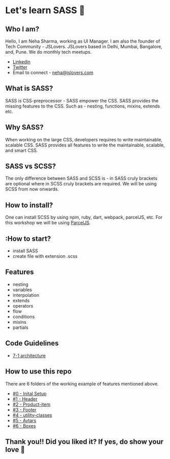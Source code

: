 # Let's learn SASS :crystal_ball:

## Who I am?
Hello, I am Neha Sharma, working as UI Manager. I am also the founder of Tech Community - JSLovers. JSLovers based in Delhi, Mumbai, Bangalore, and, Pune. We do monthly tech meetups.

- [Linkedin](https://www.linkedin.com/in/nehha/)
- [Twitter](https://twitter.com/hellonehha)
- Email to connect - neha@jslovers.com

## What is SASS?
SASS is CSS-preprocessor - SASS empower the CSS. SASS provides the missing features to the CSS.
Such as - nesting, functions, mixins, extends etc.

## Why SASS?
When working on the large CSS, developers requires to write maintainable, scalable CSS. SASS provides all features to write the maintainable, scalable, and smart CSS.

## SASS vs SCSS?
The only difference between SASS and SCSS is - in SASS cruly brackets are optional where in SCSS cruly brackets are required. We will be using SCSS from now onwards.

## How to install?
One can install SCSS by using npm, ruby, dart, webpack, parcelJS, etc.
For this workshop we will be using [ParcelJS](https://parceljs.org/).

## :How to start?
- install SASS
- create file with extension .scss

## Features
- nesting
- variables
- interpolation
- extends
- operators
- flow
- conditions
- mixins
- partials

## Code Guidelines
- [7-1 architecture](https://gist.github.com/rveitch/84cea9650092119527bc)

## How to use this repo
There are 6 folders of the working example of features mentioned above.

- [#0 - Inital Setup](https://github.com/Neha/SASS-workshop/tree/master/%230-inital-setup)
- [#1 - Header](https://github.com/Neha/SASS-workshop/tree/master/%231-header)
- [#2 - Product-item](https://github.com/Neha/SASS-workshop/tree/master/%232-product-item)
- [#3 - Footer](https://github.com/Neha/SASS-workshop/tree/master/%233-footer)
- [#4 - utility-classes](https://github.com/Neha/SASS-workshop/tree/master/%234-utility-classes)
- [#5 - Avtars](https://github.com/Neha/SASS-workshop/tree/master/%235-avtaars)
- [#6 - Boxes](https://github.com/Neha/SASS-workshop/tree/master/%236-Boxes)

## Thank you!! Did you liked it? If yes, do show your love :star2: